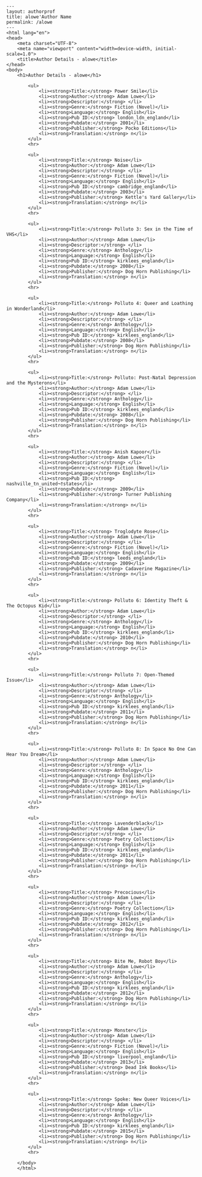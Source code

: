 
    ---
    layout: authorprof
    title: alowe'Author Name 
    permalink: /alowe
    ---
    <html lang="en">
    <head>
        <meta charset="UTF-8">
        <meta name="viewport" content="width=device-width, initial-scale=1.0">
        <title>Author Details - alowe</title>
    </head>
    <body>
        <h1>Author Details - alowe</h1>
        
            <ul>
                <li><strong>Title:</strong> Power Smile</li>
                <li><strong>Author:</strong> Adam Lowe</li>
                <li><strong>Descriptor:</strong> </li>
                <li><strong>Genre:</strong> Fiction (Novel)</li>
                <li><strong>Language:</strong> English</li>
                <li><strong>Pub ID:</strong> london_ldn_england</li>
                <li><strong>Pubdate:</strong> 2001</li>
                <li><strong>Publisher:</strong> Pocko Editions</li>
                <li><strong>Translation:</strong> n</li>
            </ul>
            <hr>
            
            <ul>
                <li><strong>Title:</strong> Noise</li>
                <li><strong>Author:</strong> Adam Lowe</li>
                <li><strong>Descriptor:</strong> </li>
                <li><strong>Genre:</strong> Fiction (Novel)</li>
                <li><strong>Language:</strong> English</li>
                <li><strong>Pub ID:</strong> cambridge_england</li>
                <li><strong>Pubdate:</strong> 2003</li>
                <li><strong>Publisher:</strong> Kettle's Yard Gallery</li>
                <li><strong>Translation:</strong> n</li>
            </ul>
            <hr>
            
            <ul>
                <li><strong>Title:</strong> Polluto 3: Sex in the Time of VHS</li>
                <li><strong>Author:</strong> Adam Lowe</li>
                <li><strong>Descriptor:</strong> </li>
                <li><strong>Genre:</strong> Anthology</li>
                <li><strong>Language:</strong> English</li>
                <li><strong>Pub ID:</strong> kirklees_england</li>
                <li><strong>Pubdate:</strong> 2008</li>
                <li><strong>Publisher:</strong> Dog Horn Publishing</li>
                <li><strong>Translation:</strong> n</li>
            </ul>
            <hr>
            
            <ul>
                <li><strong>Title:</strong> Polluto 4: Queer and Loathing in Wonderland</li>
                <li><strong>Author:</strong> Adam Lowe</li>
                <li><strong>Descriptor:</strong> </li>
                <li><strong>Genre:</strong> Anthology</li>
                <li><strong>Language:</strong> English</li>
                <li><strong>Pub ID:</strong> kirklees_england</li>
                <li><strong>Pubdate:</strong> 2008</li>
                <li><strong>Publisher:</strong> Dog Horn Publishing</li>
                <li><strong>Translation:</strong> n</li>
            </ul>
            <hr>
            
            <ul>
                <li><strong>Title:</strong> Polluto: Post-Natal Depression and the Mysterons</li>
                <li><strong>Author:</strong> Adam Lowe</li>
                <li><strong>Descriptor:</strong> </li>
                <li><strong>Genre:</strong> Anthology</li>
                <li><strong>Language:</strong> English</li>
                <li><strong>Pub ID:</strong> kirklees_england</li>
                <li><strong>Pubdate:</strong> 2008</li>
                <li><strong>Publisher:</strong> Dog Horn Publishing</li>
                <li><strong>Translation:</strong> n</li>
            </ul>
            <hr>
            
            <ul>
                <li><strong>Title:</strong> Anish Kapoor</li>
                <li><strong>Author:</strong> Adam Lowe</li>
                <li><strong>Descriptor:</strong> </li>
                <li><strong>Genre:</strong> Fiction (Novel)</li>
                <li><strong>Language:</strong> English</li>
                <li><strong>Pub ID:</strong> nashville_tn_united¬†states</li>
                <li><strong>Pubdate:</strong> 2009</li>
                <li><strong>Publisher:</strong> Turner Publishing Company</li>
                <li><strong>Translation:</strong> n</li>
            </ul>
            <hr>
            
            <ul>
                <li><strong>Title:</strong> Troglodyte Rose</li>
                <li><strong>Author:</strong> Adam Lowe</li>
                <li><strong>Descriptor:</strong> </li>
                <li><strong>Genre:</strong> Fiction (Novel)</li>
                <li><strong>Language:</strong> English</li>
                <li><strong>Pub ID:</strong> leeds_england</li>
                <li><strong>Pubdate:</strong> 2009</li>
                <li><strong>Publisher:</strong> Cadaverine Magazine</li>
                <li><strong>Translation:</strong> n</li>
            </ul>
            <hr>
            
            <ul>
                <li><strong>Title:</strong> Polluto 6: Identity Theft & The Octopus Kid</li>
                <li><strong>Author:</strong> Adam Lowe</li>
                <li><strong>Descriptor:</strong> </li>
                <li><strong>Genre:</strong> Anthology</li>
                <li><strong>Language:</strong> English</li>
                <li><strong>Pub ID:</strong> kirklees_england</li>
                <li><strong>Pubdate:</strong> 2010</li>
                <li><strong>Publisher:</strong> Dog Horn Publishing</li>
                <li><strong>Translation:</strong> n</li>
            </ul>
            <hr>
            
            <ul>
                <li><strong>Title:</strong> Polluto 7: Open-Themed Issue</li>
                <li><strong>Author:</strong> Adam Lowe</li>
                <li><strong>Descriptor:</strong> </li>
                <li><strong>Genre:</strong> Anthology</li>
                <li><strong>Language:</strong> English</li>
                <li><strong>Pub ID:</strong> kirklees_england</li>
                <li><strong>Pubdate:</strong> 2011</li>
                <li><strong>Publisher:</strong> Dog Horn Publishing</li>
                <li><strong>Translation:</strong> n</li>
            </ul>
            <hr>
            
            <ul>
                <li><strong>Title:</strong> Polluto 8: In Space No One Can Hear You Dream</li>
                <li><strong>Author:</strong> Adam Lowe</li>
                <li><strong>Descriptor:</strong> </li>
                <li><strong>Genre:</strong> Anthology</li>
                <li><strong>Language:</strong> English</li>
                <li><strong>Pub ID:</strong> kirklees_england</li>
                <li><strong>Pubdate:</strong> 2011</li>
                <li><strong>Publisher:</strong> Dog Horn Publishing</li>
                <li><strong>Translation:</strong> n</li>
            </ul>
            <hr>
            
            <ul>
                <li><strong>Title:</strong> Lavenderblack</li>
                <li><strong>Author:</strong> Adam Lowe</li>
                <li><strong>Descriptor:</strong> </li>
                <li><strong>Genre:</strong> Poetry Collection</li>
                <li><strong>Language:</strong> English</li>
                <li><strong>Pub ID:</strong> kirklees_england</li>
                <li><strong>Pubdate:</strong> 2011</li>
                <li><strong>Publisher:</strong> Dog Horn Publishing</li>
                <li><strong>Translation:</strong> n</li>
            </ul>
            <hr>
            
            <ul>
                <li><strong>Title:</strong> Precocious</li>
                <li><strong>Author:</strong> Adam Lowe</li>
                <li><strong>Descriptor:</strong> </li>
                <li><strong>Genre:</strong> Poetry Collection</li>
                <li><strong>Language:</strong> English</li>
                <li><strong>Pub ID:</strong> kirklees_england</li>
                <li><strong>Pubdate:</strong> 2012</li>
                <li><strong>Publisher:</strong> Dog Horn Publishing</li>
                <li><strong>Translation:</strong> n</li>
            </ul>
            <hr>
            
            <ul>
                <li><strong>Title:</strong> Bite Me, Robot Boy</li>
                <li><strong>Author:</strong> Adam Lowe</li>
                <li><strong>Descriptor:</strong> </li>
                <li><strong>Genre:</strong> Anthology</li>
                <li><strong>Language:</strong> English</li>
                <li><strong>Pub ID:</strong> kirklees_england</li>
                <li><strong>Pubdate:</strong> 2012</li>
                <li><strong>Publisher:</strong> Dog Horn Publishing</li>
                <li><strong>Translation:</strong> n</li>
            </ul>
            <hr>
            
            <ul>
                <li><strong>Title:</strong> Monster</li>
                <li><strong>Author:</strong> Adam Lowe</li>
                <li><strong>Descriptor:</strong> </li>
                <li><strong>Genre:</strong> Fiction (Novel)</li>
                <li><strong>Language:</strong> English</li>
                <li><strong>Pub ID:</strong> liverpool_england</li>
                <li><strong>Pubdate:</strong> 2013</li>
                <li><strong>Publisher:</strong> Dead Ink Books</li>
                <li><strong>Translation:</strong> n</li>
            </ul>
            <hr>
            
            <ul>
                <li><strong>Title:</strong> Spoke: New Queer Voices</li>
                <li><strong>Author:</strong> Adam Lowe</li>
                <li><strong>Descriptor:</strong> </li>
                <li><strong>Genre:</strong> Anthology</li>
                <li><strong>Language:</strong> English</li>
                <li><strong>Pub ID:</strong> kirklees_england</li>
                <li><strong>Pubdate:</strong> 2015</li>
                <li><strong>Publisher:</strong> Dog Horn Publishing</li>
                <li><strong>Translation:</strong> n</li>
            </ul>
            <hr>
            
        </body>
        </html>
        